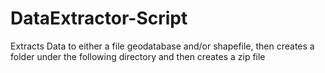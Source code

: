 # DataExtractor-Script
Extracts Data to either a file geodatabase and/or shapefile, then creates a folder under the following directory and then creates a zip file
